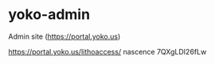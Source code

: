 # yoko-admin
Admin site (https://portal.yoko.us)

https://portal.yoko.us/lithoaccess/
nascence
7QXgLDI26fLw
